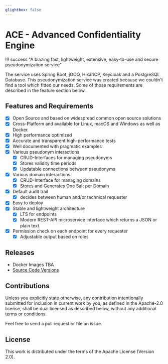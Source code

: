 ```yaml
---
glightbox: false
---
```




# ACE - Advanced Confidentiality Engine

!!! success "A blazing fast, lightweight, extensive, easy-to-use and secure pseudonymization service"

The service uses Spring Boot, jOOQ, HikariCP, Keycloak and a PostgreSQL Database.
This pseudonymization service was created because we couldn't find a tool which fitted our needs. Some of those requirements are described in the feature section below.

## Features and Requirements

- [x] Open Source and based on widespread common open source solutions
- [x] Cross-Platform and available for Linux, macOS and Windows as well as Docker.
- [x] High performance optimized
- [x] Accurate and transparent high-performance tests
- [x] Well documented with pragmatic examples
- [x] Various pseudonym interactions
    - [x] CRUD-Interfaces for managing pseudonyms
    - [x] Stores validity time periods
    - [x] Updatable connections between pseudonyms
- [x] Various domain interactions
    - [x] CRUD-Interface for managing domains
    - [x] Stores and Generates One Salt per Domain
- [x] Default audit trail
    - [x] decides between human and/or technical requester
- [x] Easy to deploy
- [x] Stable and lightweight architecture
    - [x] LTS for endpoints
    - [x] Modern REST-API microservice interface which returns a JSON or plain text
- [x] Permission check on each endpoint for every requester
    - [x] Adjustable output based on roles

## Releases

- Docker Images TBA
- [Source Code Versions](https://github.com/TrustDeck/ace/tags)

## Contributions

Unless you explicitly state otherwise, any contribution intentionally submitted for inclusion in current work by you, as defined in the Apache-2.0 license, shall be dual licensed as described below, without any additional terms or conditions.

Feel free to send a pull request or file an issue.

## License

This work is distributed under the terms of the Apache License (Version 2.0).
